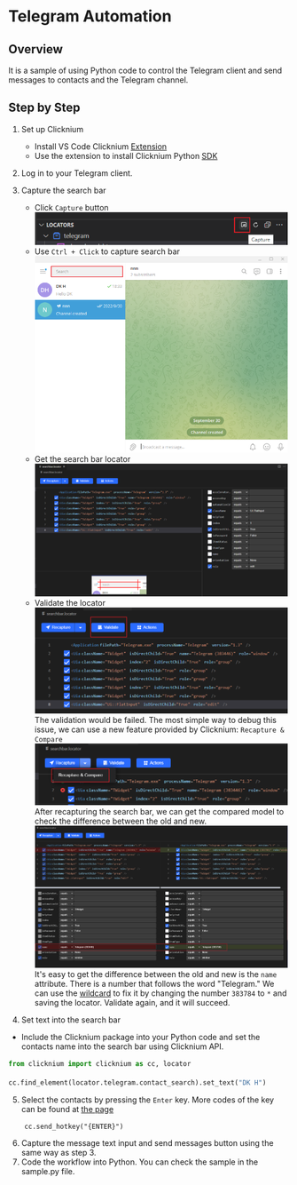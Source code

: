 # Telegram Automation
## Overview
It is a sample of using Python code to control the Telegram client and send messages to contacts and the Telegram channel. 

## Step by Step 
1. Set up Clicknium 
    - Install VS Code Clicknium [Extension](https://marketplace.visualstudio.com/items?itemName=ClickCorp.clicknium)
    - Use the extension to install Clicknium Python [SDK](https://pypi.org/project/clicknium/)

2. Log in to your Telegram client.

3. Capture the search bar  
    - Click `Capture` button  
    ![capture button](./pic/capturebutton.png)  
    - Use `Ctrl + Click` to capture search bar   
    ![search bar](./pic/contactssearchbar.png)  
    - Get the search bar locator  
    ![search bar locator](./pic/searchbarlocator.png)  
    - Validate the locator  
    ![validate locator](./pic/validatelocator.png)
    The validation would be failed. The most simple way to debug this issue, we can use a new feature provided by Clicknium: `Recapture & Compare`
    ![recatpure](./pic/recapture.png)  
    After recapturing the search bar, we can get the compared model to check the difference between the old and new. 
    ![compare](./pic/compare.png)  
    It's easy to get the difference between the old and new is the `name` attribute. There is a number that follows the word "Telegram."
    We can use the [wildcard](https://www.clicknium.com/documents/concepts/locator#wildcard-locator) to fix it by changing the number `383784` to `*` and saving the locator. 
    Validate again, and it will succeed. 

4. Set text into the search bar
- Include the Clicknium package into your Python code and set the contacts name into the search bar using Clicknium API.
```Python
from clicknium import clicknium as cc, locator

cc.find_element(locator.telegram.contact_search).set_text("DK H")
``` 

5. Select the contacts by pressing the `Enter` key. 
More codes of the key can be found at [the page](https://learn.microsoft.com/en-au/dotnet/api/system.windows.forms.sendkeys?view=windowsdesktop-6.0#remarks) 
```
    cc.send_hotkey("{ENTER}")
``` 

6. Capture the message text input and send messages button using the same way as step 3. 
7. Code the workflow into Python. You can check the sample in the sample.py file. 

    